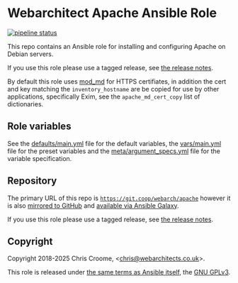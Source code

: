 # Webarchitect Apache Ansible Role

[![pipeline status](https://git.coop/webarch/apache/badges/master/pipeline.svg)](https://git.coop/webarch/apache/-/commits/master)

This repo contains an Ansible role for installing and configuring Apache on Debian servers.

If you use this role please use a tagged release, see [the release notes](https://git.coop/webarch/apache/-/releases).

By default this role uses [mod_md](https://github.com/icing/mod_md/) for HTTPS certifiates, in addition the cert and key matching the `inventory_hostname` are be copied for use by other applications, specifically Exim, see the `apache_md_cert_copy` list of dictionaries.

## Role variables

See the [defaults/main.yml](defaults/main.yml) file for the default variables, the [vars/main.yml](vars/main.yml) file for the preset variables and the [meta/argument_specs.yml](meta/argument_specs.yml) file for the variable specification.

## Repository

The primary URL of this repo is [`https://git.coop/webarch/apache`](https://git.coop/webarch/apache) however it is also [mirrored to GitHub](https://github.com/webarch-coop/ansible-role-apache) and [available via Ansible Galaxy](https://galaxy.ansible.com/chriscroome/apache).

If you use this role please use a tagged release, see [the release notes](https://git.coop/webarch/apache/-/releases).

## Copyright

Copyright 2018-2025 Chris Croome, &lt;[chris@webarchitects.co.uk](mailto:chris@webarchitects.co.uk)&gt;.

This role is released under [the same terms as Ansible itself](https://github.com/ansible/ansible/blob/devel/COPYING), the [GNU GPLv3](LICENSE).
